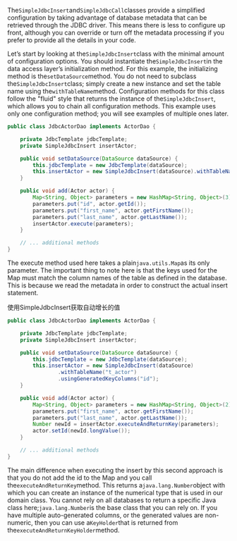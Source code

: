 The`SimpleJdbcInsert`and`SimpleJdbcCall`classes provide a simplified configuration by taking advantage of database metadata that can be retrieved through the JDBC driver. This means there is less to configure up front, although you can override or turn off the metadata processing if you prefer to provide all the details in your code.

Let’s start by looking at the`SimpleJdbcInsert`class with the minimal amount of configuration options. You should instantiate the`SimpleJdbcInsert`in the data access layer’s initialization method. For this example, the initializing method is the`setDataSource`method. You do not need to subclass the`SimpleJdbcInsert`class; simply create a new instance and set the table name using the`withTableName`method. Configuration methods for this class follow the "fluid" style that returns the instance of the`SimpleJdbcInsert`, which allows you to chain all configuration methods. This example uses only one configuration method; you will see examples of multiple ones later.

```java
public class JdbcActorDao implements ActorDao {

    private JdbcTemplate jdbcTemplate;
    private SimpleJdbcInsert insertActor;

    public void setDataSource(DataSource dataSource) {
        this.jdbcTemplate = new JdbcTemplate(dataSource);
        this.insertActor = new SimpleJdbcInsert(dataSource).withTableName("t_actor");
    }

    public void add(Actor actor) {
        Map<String, Object> parameters = new HashMap<String, Object>(3);
        parameters.put("id", actor.getId());
        parameters.put("first_name", actor.getFirstName());
        parameters.put("last_name", actor.getLastName());
        insertActor.execute(parameters);
    }

    // ... additional methods
}
```

The execute method used here takes a plain`java.utils.Map`as its only parameter. The important thing to note here is that the keys used for the Map must match the column names of the table as defined in the database. This is because we read the metadata in order to construct the actual insert statement.

使用SimpleJdbcInsert获取自动增长的值

```java
public class JdbcActorDao implements ActorDao {

    private JdbcTemplate jdbcTemplate;
    private SimpleJdbcInsert insertActor;

    public void setDataSource(DataSource dataSource) {
        this.jdbcTemplate = new JdbcTemplate(dataSource);
        this.insertActor = new SimpleJdbcInsert(dataSource)
                .withTableName("t_actor")
                .usingGeneratedKeyColumns("id");
    }

    public void add(Actor actor) {
        Map<String, Object> parameters = new HashMap<String, Object>(2);
        parameters.put("first_name", actor.getFirstName());
        parameters.put("last_name", actor.getLastName());
        Number newId = insertActor.executeAndReturnKey(parameters);
        actor.setId(newId.longValue());
    }

    // ... additional methods
}
```

The main difference when executing the insert by this second approach is that you do not add the id to the Map and you call the`executeAndReturnKey`method. This returns a`java.lang.Number`object with which you can create an instance of the numerical type that is used in our domain class. You cannot rely on all databases to return a specific Java class here;`java.lang.Number`is the base class that you can rely on. If you have multiple auto-generated columns, or the generated values are non-numeric, then you can use a`KeyHolder`that is returned from the`executeAndReturnKeyHolder`method.





